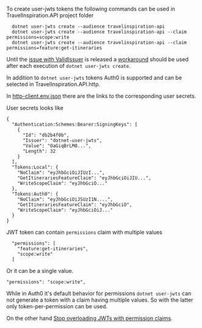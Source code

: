 To create user-jwts tokens the following commands can be used in TravelInspiration.API project folder

```
  dotnet user-jwts create --audience travelinspiration-api
  dotnet user-jwts create --audience travelinspiration-api --claim permissions=scope:write
  dotnet user-jwts create --audience travelinspiration-api --claim permissions=feature:get-itineraries
```

Until the [issue with ValidIssuer](https://github.com/dotnet/aspnetcore/issues/58996) is released a [workaround](https://github.com/dotnet/aspnetcore/issues/59277#issuecomment-2526307354)
should be used after each execution of `dotnet user-jwts create`.

In addition to `dotnet user-jwts` tokens Auth0 is supported and can be selected in TravelInspiration.API.http.

In [http-client.env.json](https://github.com/dmytro-pryvedeniuk/vertical_slice/blob/master/TravelInspiration.API/http-client.env.json) there are the links to the corresponding user secrets.

User secrets looks like

```
{
  "Authentication:Schemes:Bearer:SigningKeys": [
    {
      "Id": "db2b4f0b",
      "Issuer": "dotnet-user-jwts",
      "Value": "OaGiqBrLM0...",
      "Length": 32
    }
  ],
  "Tokens:Local": {
    "NoClaim": "eyJhbGciOiJIUzI...",
    "GetItinerariesFeatureClaim": "eyJhbGciOiJIU...",
    "WriteScopeClaim": "eyJhbGciO..."
  },
  "Tokens:Auth0": {
    "NoClaim": "eyJhbGciOiJSUzI1N....",
    "GetItinerariesFeatureClaim": "eyJhbGciO",
    "WriteScopeClaim": "eyJhbGciOiJ..."
  }
}
```

JWT token can contain `permissions` claim with multiple values

```
  "permissions": [
    "feature:get-itineraries",
    "scope:write"
  ]
```

Or it can be a single value.

```
"permissions": "scope:write",
```

While in Auth0 it's default behavior for permissions `dotnet user-jwts` can not generate a token with a claim having multiple values. So with the latter only token-per-permission can be used.

On the other hand [Stop overloading JWTs with permission claims](https://sdoxsee.github.io/blog/2020/01/06/stop-overloading-jwts-with-permission-claims).

